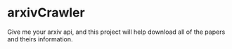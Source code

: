 # arxivCrawler
Give me your arxiv api, and this project will help download all of the papers and theirs information.
